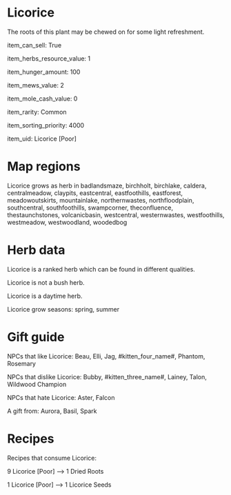 # Licorice

The roots of this plant may be chewed on for some light refreshment.

item_can_sell: True

item_herbs_resource_value: 1

item_hunger_amount: 100

item_mews_value: 2

item_mole_cash_value: 0

item_rarity: Common

item_sorting_priority: 4000

item_uid: Licorice [Poor]

# Map regions

Licorice grows as herb in badlandsmaze, birchholt, birchlake, caldera, centralmeadow, claypits, eastcentral, eastfoothills, eastforest, meadowoutskirts, mountainlake, northernwastes, northfloodplain, southcentral, southfoothills, swampcorner, theconfluence, thestaunchstones, volcanicbasin, westcentral, westernwastes, westfoothills, westmeadow, westwoodland, woodedbog

# Herb data

Licorice is a ranked herb which can be found in different qualities.

Licorice is not a bush herb.

Licorice is a daytime herb.

Licorice grow seasons: spring, summer

# Gift guide

NPCs that like Licorice: Beau, Elli, Jag, #kitten_four_name#, Phantom, Rosemary

NPCs that dislike Licorice: Bubby, #kitten_three_name#, Lainey, Talon, Wildwood Champion

NPCs that hate Licorice: Aster, Falcon

A gift from: Aurora, Basil, Spark

# Recipes

Recipes that consume Licorice:

9 Licorice [Poor] --> 1 Dried Roots

1 Licorice [Poor] --> 1 Licorice Seeds